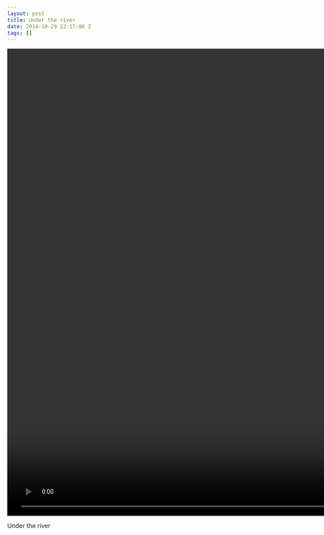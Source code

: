 ```yaml
---
layout: post
title: Under the river
date: 2014-10-29 22:17:06 Z
tags: []
---
```

<video width="1920" height="1080" autoplay="autoplay" controls="controls"><source src="/media/2014/10/101288164262.mp4" type="video/mp4"></video>

Under the river
